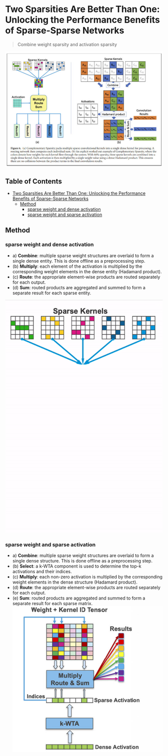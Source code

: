 # Two Sparsities Are Better Than One: Unlocking the Performance Benefits of Sparse-Sparse Networks

> Combine weight sparsity and activation sparsity

![](./cover.jpg)

## Table of Contents
- [Two Sparsities Are Better Than One: Unlocking the Performance Benefits of Sparse-Sparse Networks](#two-sparsities-are-better-than-one-unlocking-the-performance-benefits-of-sparse-sparse-networks)
    - [Method](#method)
        - [sparse weight and dense activation](#sparse-weight-and-dense-activation)
        - [sparse weight and sparse activation](#sparse-weight-and-sparse-activation)    

## Method

### sparse weight and dense activation
- a) **Combine**: multiple sparse weight structures are overlaid to form a single dense entity. This is done offline as a preprocessing step.
- (b) **Multiply**: each element of the activation is multiplied by the corresponding weight elements in the dense entity (Hadamard product).
- (c) **Route**: the appropriate element-wise products are routed separately for each output.
- (d) **Sum**: routed products are aggregated and summed to form a separate result for each sparse entity.

![](./SSgif.gif)

### sparse weight and sparse activation

- a) **Combine**: multiple sparse weight structures are overlaid to form a single dense structure. This is done offline as a preprocessing step.
- (b) **Select**: a k-WTA component is used to determine the top-k activations and their indices.
- (c) **Multiply**: each non-zero activation is multiplied by the corresponding weight elements in the dense structure (Hadamard product).
- (d) **Route**: the appropriate element-wise products are routed separately for each output.
- (e) **Sum**: routed products are aggregated and summed to form a separate result for each sparse matrix.
![](./fig5a.jpg)